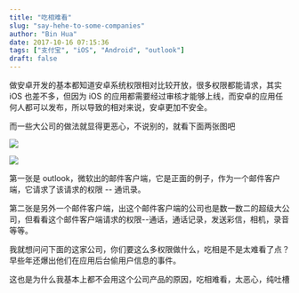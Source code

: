 ```yaml
---
title: "吃相难看"
slug: "say-hehe-to-some-companies"
author: "Bin Hua"
date: 2017-10-16 07:15:36
tags: ["支付宝", "iOS", "Android", "outlook"]
draft: false
---
```


做安卓开发的基本都知道安卓系统权限相对比较开放，很多权限都能请求，其实 iOS 也差不多，但因为 iOS 的应用都需要经过审核才能够上线，而安卓的应用任何人都可以发布，所以导致的相对来说，安卓更加不安全。

而一些大公司的做法就显得更恶心，不说别的，就看下面两张图吧

![](https://storage.tourcoder.com/tcblog/say-hehe-to-some-companies-01.jpeg)

![](https://storage.tourcoder.com/tcblog/say-hehe-to-some-companies-02.jpg)

第一张是 outlook，微软出的邮件客户端，它是正面的例子，作为一个邮件客户端，它请求了该请求的权限 -- 通讯录。

第二张是另外一个邮件客户端，出这个邮件客户端的公司也是数一数二的超级大公司，但看看这个邮件客户端请求的权限--通话，通话记录，发送彩信，相机，录音等等。

我就想问问下面的这家公司，你们要这么多权限做什么，吃相是不是太难看了点？早些年还爆出他们在应用后台偷用户信息的事件。

这也是为什么我基本上都不会用这个公司产品的原因，吃相难看，太恶心，纯吐槽
